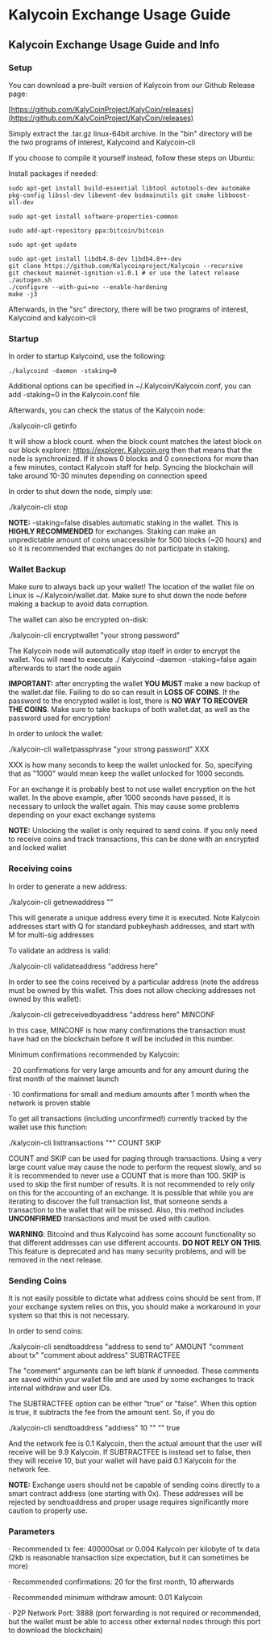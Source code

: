 # Kalycoin Exchange Usage Guide

## **Kalycoin Exchange Usage Guide and Info**

### **Setup**

You can download a pre-built version of Kalycoin from our Github Release page:

[https://github.com/KalyCoinProject/KalyCoin/releases](https://github.com/KalyCoinProject/KalyCoin/releases)

Simply extract the .tar.gz linux-64bit archive. In the "bin" directory will be the two programs of interest, Kalycoind and Kalycoin-cli

If you choose to compile it yourself instead, follow these steps on Ubuntu:

Install packages if needed:

```
sudo apt-get install build-essential libtool autotools-dev automake pkg-config libssl-dev libevent-dev bsdmainutils git cmake libboost-all-dev
 
sudo apt-get install software-properties-common
 
sudo add-apt-repository ppa:bitcoin/bitcoin
 
sudo apt-get update
 
sudo apt-get install libdb4.8-dev libdb4.8++-dev
git clone https://github.com/Kalycoinproject/Kalycoin --recursive
git checkout mainnet-ignition-v1.0.1 # or use the latest release
./autogen.sh
./configure --with-gui=no --enable-hardening
make -j3
```

Afterwards, in the "src" directory, there will be two programs of interest, Kalycoind and kalycoin-cli

### **Startup**

In order to startup Kalycoind, use the following:

```
./kalycoind -daemon -staking=0
```

Additional options can be specified in \~/.Kalycoin/Kalycoin.conf, you can add -staking=0 in the Kalycoin.conf file

Afterwards, you can check the status of the Kalycoin node:

./kalycoin-cli getinfo

It will show a block count. when the block count matches the latest block on our block explorer: [https://explorer. Kalycoin.org](https://explorer.qtum.org/) then that means that the node is synchronized. If it shows 0 blocks and 0 connections for more than a few minutes, contact Kalycoin staff for help. Syncing the blockchain will take around 10-30 minutes depending on connection speed

In order to shut down the node, simply use:

./kalycoin-cli stop

**NOTE:** -staking=false disables automatic staking in the wallet. This is **HIGHLY RECOMMENDED** for exchanges. Staking can make an unpredictable amount of coins unaccessible for 500 blocks (\~20 hours) and so it is recommended that exchanges do not participate in staking.

### **Wallet Backup**

Make sure to always back up your wallet! The location of the wallet file on Linux is \~/.Kalycoin/wallet.dat. Make sure to shut down the node before making a backup to avoid data corruption.

The wallet can also be encrypted on-disk:

./kalycoin-cli encryptwallet "your strong password"

The Kalycoin node will automatically stop itself in order to encrypt the wallet. You will need to execute ./ Kalycoind -daemon -staking=false again afterwards to start the node again

**IMPORTANT:** after encrypting the wallet **YOU MUST** make a new backup of the wallet.dat file. Failing to do so can result in **LOSS OF COINS**. If the password to the encrypted wallet is lost, there is **NO WAY TO RECOVER THE COINS**. Make sure to take backups of both wallet.dat, as well as the password used for encryption!

In order to unlock the wallet:

./kalycoin-cli walletpassphrase "your strong password" XXX

XXX is how many seconds to keep the wallet unlocked for. So, specifying that as "1000" would mean keep the wallet unlocked for 1000 seconds.

For an exchange it is probably best to not use wallet encryption on the hot wallet. In the above example, after 1000 seconds have passed, it is necessary to unlock the wallet again. This may cause some problems depending on your exact exchange systems

**NOTE:** Unlocking the wallet is only required to send coins. If you only need to receive coins and track transactions, this can be done with an encrypted and locked wallet

### **Receiving coins**

In order to generate a new address:

./kalycoin-cli getnewaddress ""

This will generate a unique address every time it is executed. Note Kalycoin addresses start with Q for standard pubkeyhash addresses, and start with M for multi-sig addresses

To validate an address is valid:

./kalycoin-cli validateaddress "address here"

In order to see the coins received by a particular address (note the address must be owned by this wallet. This does not allow checking addresses not owned by this wallet):

./kalycoin-cli getreceivedbyaddress "address here" MINCONF

In this case, MINCONF is how many confirmations the transaction must have had on the blockchain before it will be included in this number.

Minimum confirmations recommended by Kalycoin:

·         20 confirmations for very large amounts and for any amount during the first month of the mainnet launch

·         10 confirmations for small and medium amounts after 1 month when the network is proven stable

To get all transactions (including unconfirmed!) currently tracked by the wallet use this function:

./kalycoin-cli listtransactions "\*" COUNT SKIP

COUNT and SKIP can be used for paging through transactions. Using a very large count value may cause the node to perform the request slowly, and so it is recommended to never use a COUNT that is more than 100. SKIP is used to skip the first number of results. It is not recommended to rely only on this for the accounting of an exchange. It is possible that while you are iterating to discover the full transaction list, that someone sends a transaction to the wallet that will be missed. Also, this method includes **UNCONFIRMED** transactions and must be used with caution.

**WARNING**: Bitcoind and thus Kalycoind has some account functionality so that different addresses can use different accounts. **DO NOT RELY ON THIS**. This feature is deprecated and has many security problems, and will be removed in the next release.

### **Sending Coins**

It is not easily possible to dictate what address coins should be sent from. If your exchange system relies on this, you should make a workaround in your system so that this is not necessary.

In order to send coins:

./kalycoin-cli sendtoaddress "address to send to" AMOUNT "comment about tx" "comment about address" SUBTRACTFEE

The "comment" arguments can be left blank if unneeded. These comments are saved within your wallet file and are used by some exchanges to track internal withdraw and user IDs.

The SUBTRACTFEE option can be either "true" or "false". When this option is true, it subtracts the fee from the amount sent. So, if you do

./kalycoin-cli sendtoaddress "address" 10 "" "" true

And the network fee is 0.1 Kalycoin, then the actual amount that the user will receive will be 9.9 Kalycoin. If SUBTRACTFEE is instead set to false, then they will receive 10, but your wallet will have paid 0.1 Kalycoin for the network fee.

**NOTE:** Exchange users should not be capable of sending coins directly to a smart contract address (one starting with 0x). These addresses will be rejected by sendtoaddress and proper usage requires significantly more caution to properly use.

### **Parameters**

·         Recommended tx fee: 400000sat or 0.004 Kalycoin per kilobyte of tx data (2kb is reasonable transaction size expectation, but it can sometimes be more)

·         Recommended confirmations: 20 for the first month, 10 afterwards

·         Recommended minimum withdraw amount: 0.01 Kalycoin

·         P2P Network Port: 3888 (port forwarding is not required or recommended, but the wallet must be able to access other external nodes through this port to download the blockchain)

&#x20;
